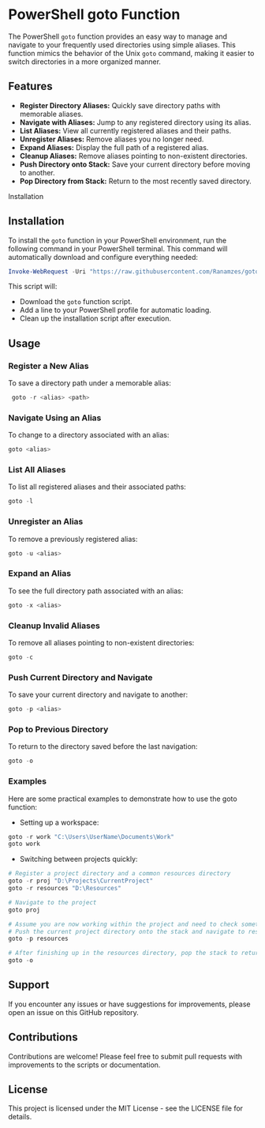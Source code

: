 # PowerShell goto Function

The PowerShell `goto` function provides an easy way to manage and navigate to your frequently used directories using simple aliases. This function mimics the behavior of the Unix `goto` command, making it easier to switch directories in a more organized manner.

## Features

- **Register Directory Aliases:** Quickly save directory paths with memorable aliases.
- **Navigate with Aliases:** Jump to any registered directory using its alias.
- **List Aliases:** View all currently registered aliases and their paths.
- **Unregister Aliases:** Remove aliases you no longer need.
- **Expand Aliases:** Display the full path of a registered alias.
- **Cleanup Aliases:** Remove aliases pointing to non-existent directories.
- **Push Directory onto Stack:** Save your current directory before moving to another.
- **Pop Directory from Stack:** Return to the most recently saved directory.

Installation
## Installation

To install the `goto` function in your PowerShell environment, run the following command in your PowerShell terminal. This command will automatically download and configure everything needed:

```powershell
Invoke-WebRequest -Uri "https://raw.githubusercontent.com/Ranamzes/goto-powershell/InstallGoto.ps1" -OutFile "$env:TEMP\InstallGoto.ps1"; & "$env:TEMP\InstallGoto.ps1"; Remove-Item "$env:TEMP\InstallGoto.ps1"
```

This script will:

- Download the `goto` function script.
- Add a line to your PowerShell profile for automatic loading.
- Clean up the installation script after execution.

## Usage

### Register a New Alias

To save a directory path under a memorable alias:
```powershell
 goto -r <alias> <path>
```

### Navigate Using an Alias

To change to a directory associated with an alias:
```powershell
goto <alias>
```

### List All Aliases

To list all registered aliases and their associated paths:
```powershell
goto -l
```

### Unregister an Alias

To remove a previously registered alias:
```powershell
goto -u <alias>
```

### Expand an Alias

To see the full directory path associated with an alias:
```powershell
goto -x <alias>
```

### Cleanup Invalid Aliases

To remove all aliases pointing to non-existent directories:
```powershell
goto -c
```

### Push Current Directory and Navigate

To save your current directory and navigate to another:
```powershell
goto -p <alias>
```

### Pop to Previous Directory

To return to the directory saved before the last navigation:
```powershell
goto -o
```

### Examples

Here are some practical examples to demonstrate how to use the goto function:

- Setting up a workspace:
```powershell
goto -r work "C:\Users\UserName\Documents\Work"
goto work
```

- Switching between projects quickly:
```powershell
# Register a project directory and a common resources directory
goto -r proj "D:\Projects\CurrentProject"
goto -r resources "D:\Resources"

# Navigate to the project
goto proj

# Assume you are now working within the project and need to check something in resources
# Push the current project directory onto the stack and navigate to resources
goto -p resources

# After finishing up in the resources directory, pop the stack to return to the project
goto -o
```


## Support

If you encounter any issues or have suggestions for improvements, please open an issue on this GitHub repository.

## Contributions

Contributions are welcome! Please feel free to submit pull requests with improvements to the scripts or documentation.

## License

This project is licensed under the MIT License - see the LICENSE file for details.
